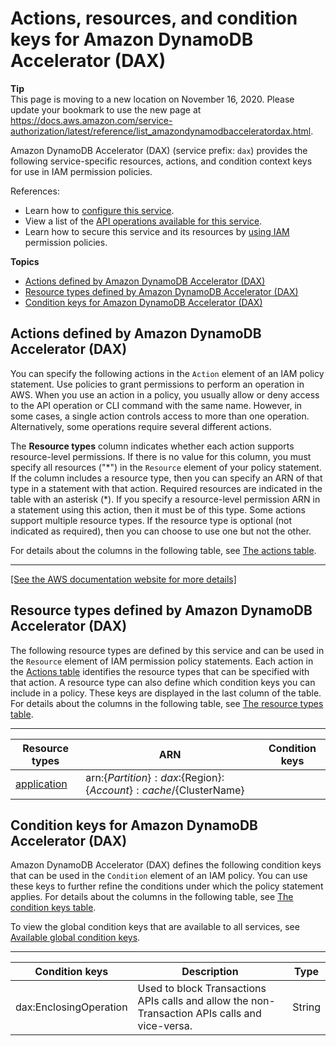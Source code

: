 # Actions, resources, and condition keys for Amazon DynamoDB Accelerator \(DAX\)<a name="list_amazondynamodbacceleratordax"></a>

**Tip**  
This page is moving to a new location on November 16, 2020\. Please update your bookmark to use the new page at [https://docs\.aws\.amazon\.com/service\-authorization/latest/reference/list\_amazondynamodbacceleratordax\.html](https://docs.aws.amazon.com/service-authorization/latest/reference/list_amazondynamodbacceleratordax.html)\. 

Amazon DynamoDB Accelerator \(DAX\) \(service prefix: `dax`\) provides the following service\-specific resources, actions, and condition context keys for use in IAM permission policies\.

References:
+ Learn how to [configure this service](https://docs.aws.amazon.com/amazondynamodb/latest/developerguide/)\.
+ View a list of the [API operations available for this service](https://docs.aws.amazon.com/amazondynamodb/latest/APIReference/)\.
+ Learn how to secure this service and its resources by [using IAM](https://docs.aws.amazon.com/amazondynamodb/latest/developerguide/access_permissions.html) permission policies\.

**Topics**
+ [Actions defined by Amazon DynamoDB Accelerator \(DAX\)](#amazondynamodbacceleratordax-actions-as-permissions)
+ [Resource types defined by Amazon DynamoDB Accelerator \(DAX\)](#amazondynamodbacceleratordax-resources-for-iam-policies)
+ [Condition keys for Amazon DynamoDB Accelerator \(DAX\)](#amazondynamodbacceleratordax-policy-keys)

## Actions defined by Amazon DynamoDB Accelerator \(DAX\)<a name="amazondynamodbacceleratordax-actions-as-permissions"></a>

You can specify the following actions in the `Action` element of an IAM policy statement\. Use policies to grant permissions to perform an operation in AWS\. When you use an action in a policy, you usually allow or deny access to the API operation or CLI command with the same name\. However, in some cases, a single action controls access to more than one operation\. Alternatively, some operations require several different actions\.

The **Resource types** column indicates whether each action supports resource\-level permissions\. If there is no value for this column, you must specify all resources \("\*"\) in the `Resource` element of your policy statement\. If the column includes a resource type, then you can specify an ARN of that type in a statement with that action\. Required resources are indicated in the table with an asterisk \(\*\)\. If you specify a resource\-level permission ARN in a statement using this action, then it must be of this type\. Some actions support multiple resource types\. If the resource type is optional \(not indicated as required\), then you can choose to use one but not the other\.

For details about the columns in the following table, see [The actions table](reference_policies_actions-resources-contextkeys.md#actions_table)\.


****  
[\[See the AWS documentation website for more details\]](http://docs.aws.amazon.com/IAM/latest/UserGuide/list_amazondynamodbacceleratordax.html)

## Resource types defined by Amazon DynamoDB Accelerator \(DAX\)<a name="amazondynamodbacceleratordax-resources-for-iam-policies"></a>

The following resource types are defined by this service and can be used in the `Resource` element of IAM permission policy statements\. Each action in the [Actions table](#amazondynamodbacceleratordax-actions-as-permissions) identifies the resource types that can be specified with that action\. A resource type can also define which condition keys you can include in a policy\. These keys are displayed in the last column of the table\. For details about the columns in the following table, see [The resource types table](reference_policies_actions-resources-contextkeys.md#resources_table)\.


****  

| Resource types | ARN | Condition keys | 
| --- | --- | --- | 
|   [ application ](https://docs.aws.amazon.com/amazondynamodb/latest/developerguide/DAX.access-control.html)  |  arn:$\{Partition\}:dax:$\{Region\}:$\{Account\}:cache/$\{ClusterName\}  |  | 

## Condition keys for Amazon DynamoDB Accelerator \(DAX\)<a name="amazondynamodbacceleratordax-policy-keys"></a>

Amazon DynamoDB Accelerator \(DAX\) defines the following condition keys that can be used in the `Condition` element of an IAM policy\. You can use these keys to further refine the conditions under which the policy statement applies\. For details about the columns in the following table, see [The condition keys table](reference_policies_actions-resources-contextkeys.md#context_keys_table)\.

To view the global condition keys that are available to all services, see [Available global condition keys](reference_policies_condition-keys.html#AvailableKeys)\.


****  

| Condition keys | Description | Type | 
| --- | --- | --- | 
|   dax:EnclosingOperation  | Used to block Transactions APIs calls and allow the non\-Transaction APIs calls and vice\-versa\. | String | 